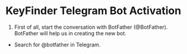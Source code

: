 # KeyFinder Telegram Bot Activation
1. First of all, start the conversation with BotFather (@BotFather). BotFather will help us in creating the new bot.
* Search for @botfather in Telegram.
